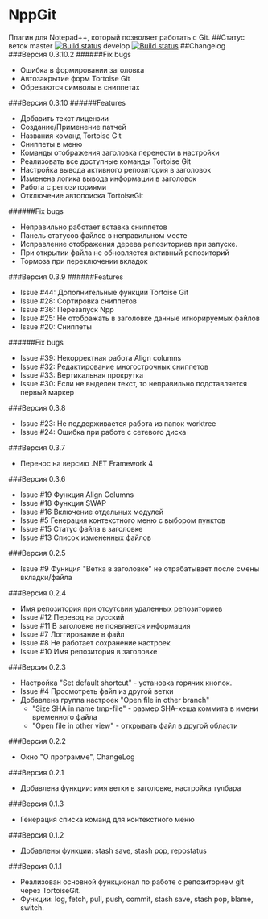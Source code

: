 # NppGit
Плагин для Notepad++, который позволяет работать с Git.
##Статус веток
master [![Build status](https://ci.appveyor.com/api/projects/status/56onb24oa6g7x585/branch/master?svg=true)](https://ci.appveyor.com/project/schadin/nppgit/branch/master) develop [![Build status](https://ci.appveyor.com/api/projects/status/0juypbxi4ew49ug5/branch/develop?svg=true)](https://ci.appveyor.com/project/schadin/nppgit-wwn5y/branch/develop)
##Changelog
###Версия 0.3.10.2
######Fix bugs
* Ошибка в формировании заголовка
* Автозакрытие форм Tortoise Git
* Обрезаются символы в сниппетах

###Версия 0.3.10
######Features
* Добавить текст лицензии
* Создание/Применение патчей
* Названия команд Tortoise Git
* Сниппеты в меню
* Команды отображения заголовка перенести в настройки
* Реализовать все доступные команды Tortoise Git
* Настройка вывода активного репозитория в заголовок
* Изменена логика вывода информации в заголовок
* Работа с репозиториями
* Отключение автопоиска TortoiseGit

######Fix bugs
* Неправильно работает вставка сниппетов
* Панель статусов файлов в неправильном месте
* Исправление отображения дерева репозиториев при запуске.
* При открытии файла не обновляется активный репозиторий
* Тормоза при переключении вкладок

###Версия 0.3.9
######Features
* Issue #44: Дополнительные функции Tortoise Git
* Issue #28: Сортировка сниппетов
* Issue #36: Перезапуск Npp
* Issue #25: Не отображать в заголовке данные игнорируемых файлов
* Issue #20: Сниппеты

######Fix bugs
* Issue #39: Некорректная работа Align columns
* Issue #32: Редактирование многострочных сниппетов
* Issue #33: Вертикальная прокрутка
* Issue #30: Если не выделен текст, то неправильно подставляется первый маркер

###Версия 0.3.8
* Issue #23: Не поддерживается работа из папок worktree
* Issue #24: Ошибка при работе с сетевого диска

###Версия 0.3.7
* Перенос на версию .NET Framework 4

###Версия 0.3.6
* Issue #19 Функция Align Columns
* Issue #18 Функция SWAP
* Issue #16 Включение отдельных модулей
* Issue #5 Генерация контекстного меню с выбором пунктов
* Issue #15 Статус файла в заголовке
* Issue #13 Список измененных файлов

###Версия 0.2.5
* Issue #9 Функция "Ветка в заголовке" не отрабатывает после смены вкладки/файла

###Версия 0.2.4
* Имя репозитория при отсутсвии удаленных репозиториев
* Issue #12 Перевод на русский
* Issue #11 В заголовке не появляется информация
* Issue #7 Логгирование в файл
* Issue #8 Не работает сохранение настроек
* Issue #10 Имя репозитория в заголовке

###Версия 0.2.3
* Настройка "Set default shortcut" - установка горячих кнопок.
* Issue #4 Просмотреть файл из другой ветки
* Добавлена группа настроек "Open file in other branch"
    * "Size SHA in name tmp-file" - размер SHA-хеша коммита в имени временного файла
    * "Open file in other view" - открывать файл в другой области

###Версия 0.2.2
* Окно "О программе", ChangeLog

###Версия 0.2.1
* Добавлена функции: имя ветки в заголовке, настройка тулбара

###Версия 0.1.3
* Генерация списка команд для контекстного меню

###Версия 0.1.2
* Добавлены функции: stash save, stash pop, repostatus

###Версия 0.1.1
* Реализован основной функционал по работе с репозиторием git через TortoiseGit.
* Функции: log, fetch, pull, push, commit, stash save, stash pop, blame, switch.
